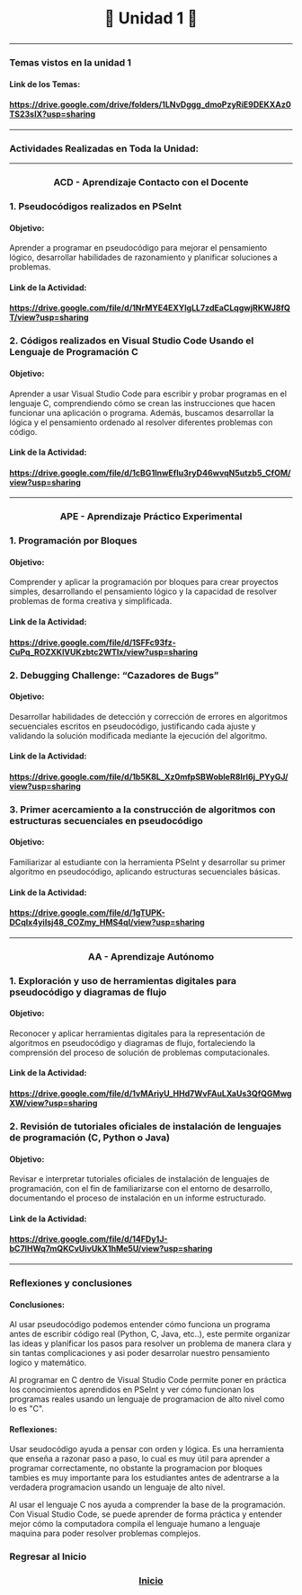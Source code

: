 # <p align="center"><strong>🧩 Unidad 1 🧩</strong></p>

---

###    Temas vistos en la unidad 1
####   Link de los Temas:
####   https://drive.google.com/drive/folders/1LNvDggg_dmoPzyRiE9DEKXAz0TS23sIX?usp=sharing

---

###    Actividades Realizadas en Toda la Unidad:

---

###    <p align="center"><strong>ACD - Aprendizaje Contacto con el Docente</strong></p>
###    1. Pseudocódigos realizados en PSeInt
####   Objetivo:
Aprender a programar en pseudocódigo para mejorar el pensamiento lógico, desarrollar habilidades de razonamiento y planificar soluciones a problemas.
####   Link de la Actividad:
####   https://drive.google.com/file/d/1NrMYE4EXYlgLL7zdEaCLqgwjRKWJ8fQT/view?usp=sharing

###    2. Códigos realizados en Visual Studio Code Usando el Lenguaje de Programación C
####   Objetivo:
Aprender a usar Visual Studio Code para escribir y probar programas en el lenguaje C, comprendiendo cómo se crean las instrucciones que hacen funcionar una aplicación o programa. Además, buscamos desarrollar la lógica y el pensamiento ordenado al resolver diferentes problemas con código.
####   Link de la Actividad:
####   https://drive.google.com/file/d/1cBG1lnwEflu3ryD46wvqN5utzb5_CfOM/view?usp=sharing

---

###    <p align="center"><strong>APE - Aprendizaje Práctico Experimental</strong></p>
###    1. Programación por Bloques
####   Objetivo:  
Comprender y aplicar la programación por bloques para crear proyectos simples, desarrollando el pensamiento lógico y la capacidad de resolver problemas de forma creativa y simplificada.
####   Link de la Actividad:
####   https://drive.google.com/file/d/1SFFc93fz-CuPq_ROZXKlVUKzbtc2WTlx/view?usp=sharing

###    2. Debugging Challenge: “Cazadores de Bugs”
####   Objetivo: 
Desarrollar habilidades de detección y corrección de errores en algoritmos secuenciales escritos en pseudocódigo, justificando cada ajuste y validando la solución modificada mediante la ejecución del algoritmo. 
####   Link de la Actividad:
####   https://drive.google.com/file/d/1b5K8L_Xz0mfpSBWobleR8IrI6j_PYyGJ/view?usp=sharing

###    3. Primer acercamiento a la construcción de algoritmos con estructuras secuenciales en pseudocódigo 
####   Objetivo:  
Familiarizar al estudiante con la herramienta PSeInt y desarrollar su primer algoritmo en pseudocódigo, aplicando estructuras secuenciales básicas. 
####   Link de la Actividad: 
####   https://drive.google.com/file/d/1gTUPK-DCqlx4yilsj48_COZmy_HMS4ql/view?usp=sharing

---

###    <p align="center"><strong>AA - Aprendizaje Autónomo</strong></p>
###    1.  Exploración y uso de herramientas digitales para pseudocódigo y diagramas de flujo
####   Objetivo:  
Reconocer y aplicar herramientas digitales para la representación de algoritmos en pseudocódigo y diagramas de flujo, fortaleciendo la comprensión del proceso de solución de problemas computacionales.
####   Link de la Actividad:
####   https://drive.google.com/file/d/1vMAriyU_HHd7WvFAuLXaUs3QfQGMwgXW/view?usp=sharing

###    2.   Revisión de tutoriales oficiales de instalación de lenguajes de programación (C, Python o Java)
####   Objetivo: 
Revisar e interpretar tutoriales oficiales de instalación de lenguajes de programación, con el fin de familiarizarse con el entorno de desarrollo, documentando el proceso de instalación en un informe estructurado.
####   Link de la Actividad: 
####   https://drive.google.com/file/d/14FDy1J-bC7IHWq7mQKCvUivUkX1hMe5U/view?usp=sharing

---

###    Reflexiones y conclusiones
####   Conclusiones:
Al usar pseudocódigo podemos entender cómo funciona un programa antes de escribir código real (Python, C, Java, etc..), este permite organizar las ideas y planificar los pasos para resolver un problema de manera clara y sin tantas complicaciones y asi poder desarrolar nuestro pensamiento logico y matemático.

Al programar en C dentro de Visual Studio Code permite poner en práctica los conocimientos aprendidos en PSeInt y ver cómo funcionan los programas reales usando un lenguaje de programacion de alto nivel como lo es "C".
####   Reflexiones:
Usar seudocódigo ayuda a pensar con orden y lógica. Es una herramienta que enseña a razonar paso a paso, lo cual es muy útil para aprender a programar correctamente, no obstante la programacion por bloques tambies es muy importante para los estudiantes antes de adentrarse a la verdadera programacion usando un lenguaje de alto nivel.

Al usar el lenguaje C nos ayuda a comprender la base de la programación. Con Visual Studio Code, se puede aprender de forma práctica y entender mejor cómo la computadora compila el lenguaje humano a lenguaje maquina para poder resolver problemas complejos.

### Regresar al Inicio
###    <p align="center"><strong>[Inicio](index.md)</strong></p>



